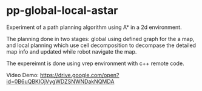 # pp-global-local-astar
Experiment of a path planning algorithm using A* in a 2d environment. 

The planning done in two stages: global using defined graph for the a map, and local planning which use cell decomposition to decompase the detailed map  info and updated while robot navigate the map.

The expereimnt is done using vrep environment with c++ remote code.

Video Demo:  https://drive.google.com/open?id=0B6uQBKIOjVygWDZSNWNDakNQMDA
